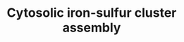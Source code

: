 ---
annotations:
- type: Pathway Ontology
  value: classic metabolic pathway
authors:
- ReactomeTeam
- Anwesha
- Mkutmon
description: Iron-sulfur clusters containing 4 atoms of iron and 4 atoms of sulfur
  (4Fe-4S clusters) are assembled in the cytosol on a heterotetrameric scaffold composed
  of NUBP2 and NUBP1 subunits (reviewed in Lill et al. 2012, Rouault et al. 2012,
  Sharma et al. 2010, Lill and Muhlenhoff 2006). The sources of iron and sulfur are
  uncertain but the process requires a sulfur-containing compound exported from mitochondria
  via ABCB7 (ABC7). Newly synthesized 4Fe-4S are transferred to apoproteins such as
  XPD and POLD1 via the CIA targeting complex, composed of NARFL, CIAO1, FAM96B,  and
  MMS19.  View original pathway at [http://www.reactome.org/PathwayBrowser/#DIAGRAM=2564830
  Reactome].
last-edited: 2021-01-25
organisms:
- Homo sapiens
redirect_from:
- /index.php/Pathway:WP2690
- /instance/WP2690
schema-jsonld:
- '@context': https://schema.org/
  '@id': https://wikipathways.github.io/pathways/WP2690.html
  '@type': Dataset
  creator:
    '@type': Organization
    name: WikiPathways
  description: Iron-sulfur clusters containing 4 atoms of iron and 4 atoms of sulfur
    (4Fe-4S clusters) are assembled in the cytosol on a heterotetrameric scaffold
    composed of NUBP2 and NUBP1 subunits (reviewed in Lill et al. 2012, Rouault et
    al. 2012, Sharma et al. 2010, Lill and Muhlenhoff 2006). The sources of iron and
    sulfur are uncertain but the process requires a sulfur-containing compound exported
    from mitochondria via ABCB7 (ABC7). Newly synthesized 4Fe-4S are transferred to
    apoproteins such as XPD and POLD1 via the CIA targeting complex, composed of NARFL,
    CIAO1, FAM96B,  and MMS19.  View original pathway at [http://www.reactome.org/PathwayBrowser/#DIAGRAM=2564830
    Reactome].
  keywords:
  - Holoprotein
  - 'RTEL1 '
  - Fe
  - oxidized
  - 'CIAPIN1 '
  - NUBP2
  - 'NDOR1 '
  - NADPH
  - Containing 4Fe-4S
  - Cluster
  - 'POLD1 '
  - NARFL:CIAO1:FAM96B:MMS19
  - NUBP2:4Fe-4S:NUBP1
  - 'MMS19 '
  - S
  - NUBP1:4Fe-4S
  - 'FMN '
  - 'NARFL '
  - 'ERCC2 '
  - '4Fe-4S cluster '
  - '(2Fe-2S)(1+) '
  - 'CIAO1 '
  - 'FAD '
  - Apoprotein Lacking
  - 'NUBP2 '
  - NADP+
  - 'BRIP1 '
  - NDOR1:CIAPIN1
  - H+
  - 'ABCB7(23-752) '
  - '(2Fe-2S)(2+) '
  - 4Fe-4S Cluster
  - 'FAM96B '
  - ABC7 dimer
  - reduced
  - 'NUBP1 '
  license: CC0
  name: Cytosolic iron-sulfur cluster assembly
seo: CreativeWork
title: Cytosolic iron-sulfur cluster assembly
wpid: WP2690
---